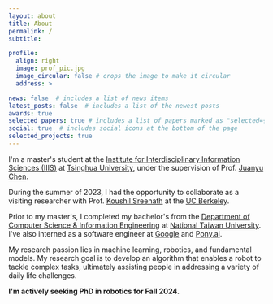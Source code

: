 ```yaml
---
layout: about
title: About
permalink: /
subtitle:

profile:
  align: right
  image: prof_pic.jpg
  image_circular: false # crops the image to make it circular
  address: >

news: false  # includes a list of news items
latest_posts: false  # includes a list of the newest posts
awards: true
selected_papers: true # includes a list of papers marked as "selected={true}"
social: true  # includes social icons at the bottom of the page
selected_projects: true
---
```


I'm a master's student at the [Institute for Interdisciplinary Information Sciences (IIIS)](https://iiis.tsinghua.edu.cn/en/) at [Tsinghua University](https://www.tsinghua.edu.cn/en/index.htm), under the supervision of Prof. [Juanyu Chen](http://people.iiis.tsinghua.edu.cn/~jychen/). 

During the summer of 2023, I had the opportunity to collaborate as a visiting researcher with Prof. [Koushil Sreenath](https://me.berkeley.edu/people/koushil-sreenath/) at the [UC Berkeley](https://hybrid-robotics.berkeley.edu/).

Prior to my master's, I completed my bachelor's from the [Department of Computer Science & Information Engineering](https://www.csie.ntu.edu.tw//?locale=en) at [National Taiwan University](https://www.ntu.edu.tw/english/). I've also interned as a software engineer at [Google](https://about.google/) and [Pony.ai](https://www.pony.ai/?lang=en).

My research passion lies in machine learning, robotics, and fundamental models. My research goal is to develop an algorithm that enables a robot to tackle complex tasks, ultimately assisting people in addressing a variety of daily life challenges.

**I'm actively seeking PhD in robotics for Fall 2024.**